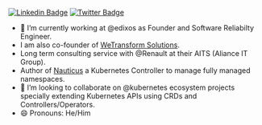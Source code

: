 <!--
**smileisak/smileisak** is a ✨ _special_ ✨ repository because its `README.md` (this file) appears on your GitHub profile.

Here are some ideas to get you started:

- 🔭 I’m currently working on ...
- 🌱 I’m currently learning ...
- 👯 I’m looking to collaborate on ...
- 🤔 I’m looking for help with ...
- 💬 Ask me about ...
- 📫 How to reach me: ...
- 😄 Pronouns: ...
- ⚡ Fun fact: ...
-->
[![Linkedin Badge](https://img.shields.io/badge/Ismail%20KABOUBI-0077b5?style=flat-square&logo=Linkedin&logoColor=white&labelColor=0077b5&link=https://www.linkedin.com/in/ismail-kaboubi)](https://www.linkedin.com/in/ismail-kaboubi)
[![Twitter Badge](https://img.shields.io/badge/-@__smileisak-1ca0f1?style=flat-square&labelColor=1ca0f1&logo=twitter&logoColor=white&link=https://twitter.com/smileisak)](https://twitter.com/smileisak)

- 🔭 I’m currently working at @edixos as Founder and Software Reliabilty Engineer.
- I am also co-founder of [WeTransform Solutions](https://wetransform.tn).
- Long term consulting service with @Renault at their AITS (Aliance IT Group).
- Author of [Nauticus](https://nauticus.edixos.com) a Kubernetes Controller to manage fully managed namespaces.
- 👯 I’m looking to collaborate on @kubernetes ecosystem projects specially extending Kubernetes APIs using CRDs and Controllers/Operators.
- 😄 Pronouns: He/Him

